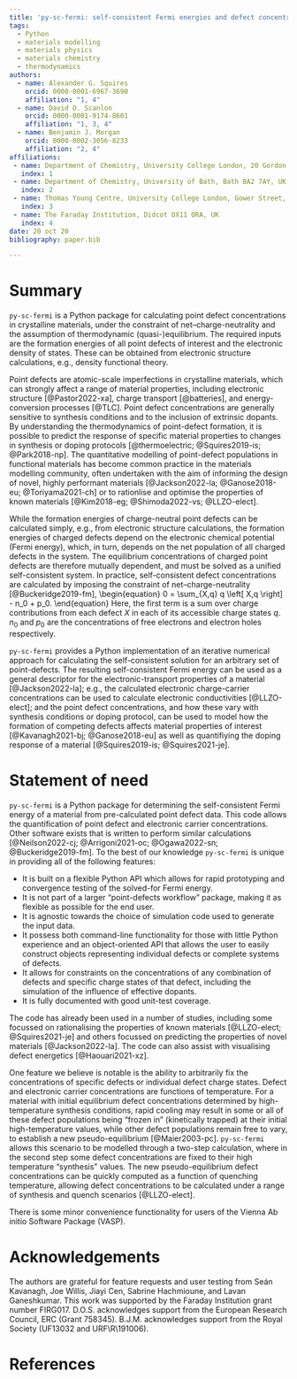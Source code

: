 ```yaml
---
title: 'py-sc-fermi: self-consistent Fermi energies and defect concentrations from electronic structure calculations'
tags:
  - Python
  - materials modelling
  - materials physics
  - materials chemistry
  - thermodynamics
authors:
  - name: Alexander G. Squires 
    orcid: 0000-0001-6967-3690
    affiliation: "1, 4"
  - name: David O. Scanlon
    orcid: 0000-0001-9174-8601
    affiliation: "1, 3, 4"
  - name: Benjamin J. Morgan 
    orcid: 0000-0002-3056-8233
    affiliation: "2, 4"
affiliations:
 - name: Department of Chemistry, University College London, 20 Gordon Street, London WC1H 0AJ, UK
   index: 1
 - name: Department of Chemistry, University of Bath, Bath BA2 7AY, UK
   index: 2
 - name: Thomas Young Centre, University College London, Gower Street, London WC1E 6BT, UK
   index: 3
 - name: The Faraday Institution, Didcot OX11 ORA, UK
   index: 4
date: 20 oct 20
bibliography: paper.bib

---
```


# Summary

`py-sc-fermi` is a Python package for calculating point defect concentrations in crystalline materials, under the constraint of net&ndash;charge-neutrality and the assumption of thermodynamic (quasi-)equilibrium.
The required inputs are the formation energies of all point defects of interest and the electronic density of states.
These can be obtained from electronic structure calculations, e.g., density functional theory.

Point defects are atomic-scale imperfections in crystalline materials, which can strongly affect a range of material properties, including electronic structure [@Pastor2022-xa], charge transport [@batteries], and energy-conversion processes [@TLC].
Point defect concentrations are generally sensitive to synthesis conditions and to the inclusion of extrinsic dopants.
By understanding the thermodynamics of point-defect formation, it is possible to predict the response of specific material properties to changes in synthesis or doping protocols [@thermoelectric; @Squires2019-is; @Park2018-np].
The quantitative modelling of point-defect populations in functional materials has become common practice in the materials modelling community, often undertaken with the aim of informing the design of novel, highly performant materials [@Jackson2022-la; @Ganose2018-eu; @Toriyama2021-ch] or to rationlise and optimise the properties of known materials [@Kim2018-eg; @Shimoda2022-vs; @LLZO-elect]. 

While the formation energies of charge-neutral point defects can be calculated simply, e.g., from electronic structure calculations, the formation energies of charged defects depend on the electronic chemical potential (Fermi energy), which, in turn, depends on the net population of all charged defects in the system.
The equilibrium concentrations of charged point defects are therefore mutually dependent, and must be solved as a unified self-consistent system.
In practice, self-consistent defect concentrations are calculated by imposing the constraint of net&ndash;charge-neutrality [@Buckeridge2019-fm],
\begin{equation}
0 = \sum_{X,q} q \left[ X,q \right] - n_0 + p_0.
\end{equation}
Here, the first term is a sum over charge contributions from each defect $X$ in each of its accessible charge states $q$.
$n_0$ and $p_0$ are the concentrations of free electrons and electron holes respectively.

`py-sc-fermi` provides a Python implementation of an iterative numerical approach for calculating the self-consistent solution for an arbitrary set of point-defects.
The resulting self-consistent Fermi energy can be used as a general descriptor for the electronic-transport properties of a material [@Jackson2022-la]; e.g., the calculated electronic charge-carrier concentrations can be used to calculate electronic conductivities [@LLZO-elect]; and the point defect concentrations, and how these vary with synthesis conditions or doping protocol, can be used to model how the formation of competing defects affects material properties of interest [@Kavanagh2021-bj; @Ganose2018-eu] as well as quantifiying the doping response of a material [@Squires2019-is; @Squires2021-je].

# Statement of need

`py-sc-fermi` is a Python package for determining the self-consistent Fermi energy of a material from pre-calculated point defect data.
This code allows the quantification of point defect and electronic carrier concentrations.
Other software exists that is written to perform similar calculations [@Neilson2022-cj; @Arrigoni2021-oc; @Ogawa2022-sn; @Buckeridge2019-fm].
To the best of our knowledge `py-sc-fermi` is unique in providing all of the following features:

- It is built on a flexible Python API which allows for rapid prototyping and convergence testing of the solved-for Fermi energy.
- It is not part of a larger &ldquo;point-defects workflow&rdquo; package, making it as flexible as possible for the end user.
- It is agnostic towards the choice of simulation code used to generate the input data.
- It possess both command-line functionality for those with little Python experience and an object-oriented API that allows the user to easily construct objects representing individual defects or complete systems of defects.
- It allows for constraints on the concentrations of any combination of defects and specific charge states of that defect, including the simulation of the influence of effective dopants.
- It is fully documented with good unit-test coverage.

The code has already been used in a number of studies, including some focussed on rationalising the 
properties of known materials [@LLZO-elect; @Squires2021-je] and others focussed on predicting the properties of novel materials [@Jackson2022-la].
The code can also assist with visualising defect energetics [@Haouari2021-xz].

One feature we believe is notable is the ability to arbitrarily fix the concentrations of specific defects or individual defect charge states.
Defect and electronic carrier concentrations are functions of temperature.
For a material with initial equilibrium defect concentrations determined by high-temperature synthesis conditions, rapid cooling may result in some or all of these defect populations being &ldquo;frozen in&rdquo; (kinetically trapped) at their initial high-temperature values, while other defect populations remain free to vary, to establish a new pseudo-equilibrium [@Maier2003-pc]. 
`py-sc-fermi` allows this scenario to be modelled through a two-step calculation, where in the second step some defect concentrations are fixed to their high temperature &ldquo;synthesis&rdquo; values.
The new pseudo-equilibrium defect concentrations can be quickly computed as a function of quenching temperature, allowing defect concentrations to be calculated under a range of synthesis and quench scenarios [@LLZO-elect].  

There is some minor convenience functionality for users of the Vienna Ab initio Software Package (VASP).

# Acknowledgements

The authors are grateful for feature requests and user testing from Seán Kavanagh, Joe Willis, Jiayi Cen, Sabrine Hachmioune, and Lavan Ganeshkumar.
This work was supported by the Faraday Institution grant number FIRG017. D.O.S. acknowledges support from the European Research Council, ERC (Grant 758345).
B.J.M. acknowledges support from the Royal Society (UF13032 and URF\\R\\191006).

# References
